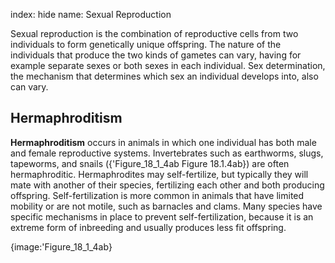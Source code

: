 index: hide
name: Sexual Reproduction

Sexual reproduction is the combination of reproductive cells from two individuals to form genetically unique offspring. The nature of the individuals that produce the two kinds of gametes can vary, having for example separate sexes or both sexes in each individual. Sex determination, the mechanism that determines which sex an individual develops into, also can vary.

## Hermaphroditism

 **Hermaphroditism** occurs in animals in which one individual has both male and female reproductive systems. Invertebrates such as earthworms, slugs, tapeworms, and snails ({'Figure_18_1_4ab Figure 18.1.4ab}) are often hermaphroditic. Hermaphrodites may self-fertilize, but typically they will mate with another of their species, fertilizing each other and both producing offspring. Self-fertilization is more common in animals that have limited mobility or are not motile, such as barnacles and clams. Many species have specific mechanisms in place to prevent self-fertilization, because it is an extreme form of inbreeding and usually produces less fit offspring.


{image:'Figure_18_1_4ab}
        
